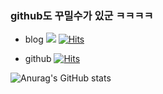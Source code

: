 ### github도 꾸밀수가 있군 ㅋㅋㅋㅋ 

* blog
<a href="https://acet.pe.kr"><img src="https://img.shields.io/badge/Blog-FF0000?style=flat-square&logo=Blogger&logoColor=white"/></a>
[![Hits](https://hits.seeyoufarm.com/api/count/incr/badge.svg?url=https%3A%2F%2Facet.pe.kr%2Fhit-counter&count_bg=%231A1B1A&title_bg=%23111010&icon=bootstrap.svg&icon_color=%23E90C0C&title=hits&edge_flat=false)](https://hits.seeyoufarm.com)

* github
[![Hits](https://hits.seeyoufarm.com/api/count/incr/badge.svg?url=https%3A%2F%2Fgithub.com%2Fpthahaha%2Fhit-counter&count_bg=%2379C83D&title_bg=%23555555&icon=github.svg&icon_color=%23E7E7E7&title=hits&edge_flat=false)](https://hits.seeyoufarm.com)


![Anurag's GitHub stats](https://github-readme-stats.vercel.app/api?username=pthahaha&show_icons=true&theme=radical)

<!--
**pthahaha/pthahaha** is a ✨ _special_ ✨ repository because its `README.md` (this file) appears on your GitHub profile.

Here are some ideas to get you started:

- 🔭 I’m currently working on ...
- 🌱 I’m currently learning ...
- 👯 I’m looking to collaborate on ...
- 🤔 I’m looking for help with ...
- 💬 Ask me about ...
- 📫 How to reach me: ...
- 😄 Pronouns: ...
- ⚡ Fun fact: ...
-->

